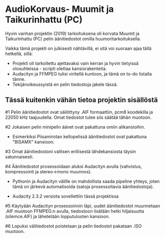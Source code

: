 # AudioKorvaus- Muumit ja Taikurinhattu (PC)

Hyvin vanhan projektin (2019) tarkoituksena oli korvata Muumit ja Taikurinhattu (PC) pelin äänitiedostot omilla huumoritarkoituksella.

Vaikka tämä projekti on julkisesti nähtävillä, ei sitä voi suoraan ajaa tällä hetkellä, sillä:
* Projekti oli tarkoitettu ajettavaksi vain kerran ja hyvin tietyissä olosuhteissa - scripti olettaa kansiorakenteita.
* Audacityn ja FFMPEG tulisi viritellä kuntoon, ja tämä on to-do listalla tänne.
* Tekijänoikeussyistä en pelin tiedostoja jakele tässä.

Tässä kuitenkin vähän tietoa projektin sisällöstä
---

#1 Pelin äänitiedostot ovat säilöttyny .AIF formaattiin, pcm8 koodekilla ja 22050 kHz taajuudella. Omat tiedostot tulee siis säätää tähän muotoon.

#2 Jokaisen pelin minipelin äänet ovat pakattuna omiin alikansioihin.

* Esimerkiksi Piisamirotan kellopelissä äänitiedostot ovat pakattuna "BISAMX" kansioon.

#3 Omat äänitiedostoni valitsen erillisestä lähdekansiosta täysin satunnaisesti.

#4 Äänitiedostot prosessoidaan aluksi Audacityn avulla (vahvistus, kompressointi ja stereo->mono muunnos).

* Pythonin ja Audacityn välille on mahdollista saada pipeline yhteys, joten tämä on järkevä automatisoida (satoja prosessoitavia äänitiedostoja).

* Audacity 2.3.2 versiota sovellettiin tässä projektissa

#5 Käytyään Audacityn prosessoinnin läpi, uudet äänitiedostot muunnetaan .AIF muotoon FFMPEG:n avulla, tiedostoon lisätään hetki hiljaisuutta (silemce.AIF) ja lähetetään lopputulosten kansioon.

#6 Lopuksi välitiedostot poistetaan ja pelin tiedostot pakataan .ISO muotoon.
